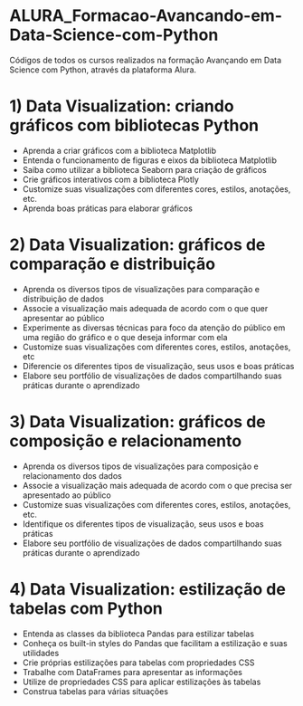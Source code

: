 # ALURA_Formacao-Avancando-em-Data-Science-com-Python
Códigos de todos os cursos realizados na formação Avançando em Data Science com Python, através da plataforma Alura.

# 1) Data Visualization: criando gráficos com bibliotecas Python
  - Aprenda a criar gráficos com a biblioteca Matplotlib
  - Entenda o funcionamento de figuras e eixos da biblioteca Matplotlib
  - Saiba como utilizar a biblioteca Seaborn para criação de gráficos
  - Crie gráficos interativos com a biblioteca Plotly
  - Customize suas visualizações com diferentes cores, estilos, anotações, etc.
  - Aprenda boas práticas para elaborar gráficos

# 2) Data Visualization: gráficos de comparação e distribuição
  - Aprenda os diversos tipos de visualizações para comparação e distribuição de dados
  - Associe a visualização mais adequada de acordo com o que quer apresentar ao público
  - Experimente as diversas técnicas para foco da atenção do público em uma região do gráfico e o que deseja informar com ela
  - Customize suas visualizações com diferentes cores, estilos, anotações, etc
  - Diferencie os diferentes tipos de visualização, seus usos e boas práticas
  - Elabore seu portfólio de visualizações de dados compartilhando suas práticas durante o aprendizado

# 3) Data Visualization: gráficos de composição e relacionamento
  - Aprenda os diversos tipos de visualizações para composição e relacionamento dos dados
  - Associe a visualização mais adequada de acordo com o que precisa ser apresentado ao público
  - Customize suas visualizações com diferentes cores, estilos, anotações, etc.
  - Identifique os diferentes tipos de visualização, seus usos e boas práticas
  - Elabore seu portfólio de visualizações de dados compartilhando suas práticas durante o aprendizado

# 4) Data Visualization: estilização de tabelas com Python
  - Entenda as classes da biblioteca Pandas para estilizar tabelas
  - Conheça os built-in styles do Pandas que facilitam a estilização e suas utilidades
  - Crie próprias estilizações para tabelas com propriedades CSS
  - Trabalhe com DataFrames para apresentar as informações
  - Utilize de propriedades CSS para aplicar estilizações às tabelas
  - Construa tabelas para várias situações
